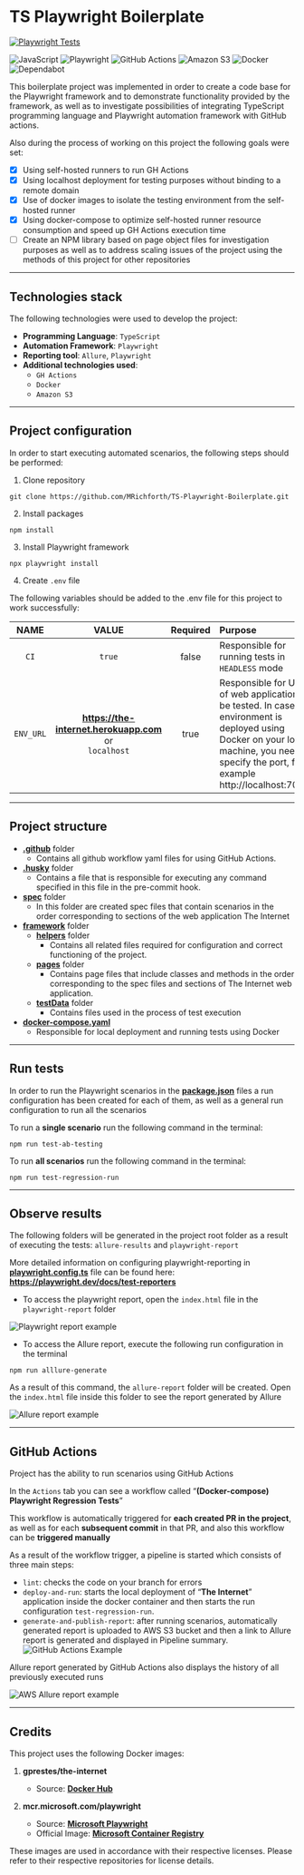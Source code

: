 # TS Playwright Boilerplate

[![Playwright Tests](https://github.com/MRichforth/TS-Playwright-Boilerplate/actions/workflows/deploy-and-run-in-docker.yml/badge.svg?branch=main)](https://github.com/MRichforth/TS-Playwright-Boilerplate/blob/main/.github/workflows/deploy-and-run-in-docker.yml)

![JavaScript](https://img.shields.io/badge/javascript-%23323330.svg?style=for-the-badge&logo=javascript&logoColor=%23F7DF1E)
![Playwright](https://img.shields.io/badge/-playwright-%232EAD33?style=for-the-badge&logo=playwright&logoColor=white)
![GitHub Actions](https://img.shields.io/badge/github%20actions-%232671E5.svg?style=for-the-badge&logo=githubactions&logoColor=white)
![Amazon S3](https://img.shields.io/badge/Amazon%20S3-FF9900?style=for-the-badge&logo=amazons3&logoColor=white)
![Docker](https://img.shields.io/badge/docker-%230db7ed.svg?style=for-the-badge&logo=docker&logoColor=white)
![Dependabot](https://img.shields.io/badge/dependabot-025E8C?style=for-the-badge&logo=dependabot&logoColor=white)

This boilerplate project was implemented in order to create a code base for the Playwright framework and to demonstrate functionality provided by the framework, as well as to investigate possibilities of integrating TypeScript programming language and Playwright automation framework with GitHub actions.

Also during the process of working on this project the following goals were set:
- [x] Using self-hosted runners to run GH Actions
- [x] Using localhost deployment for testing purposes without binding to a remote domain
- [x] Use of docker images to isolate the testing environment from the self-hosted runner
- [x] Using docker-compose to optimize self-hosted runner resource consumption and speed up GH Actions execution time
- [ ] Create an NPM library based on page object files for investigation purposes as well as to address scaling issues of the project using the methods of this project for other repositories 
***

## Technologies stack

The following technologies were used to develop the project:
 - **Programming Language**: `TypeScript`
 - **Automation Framework**: `Playwright`
 - **Reporting tool**: `Allure`, `Playwright`
 - **Additional technologies used**:
   - `GH Actions`
   - `Docker`
   - `Amazon S3`
***

## Project configuration

In order to start executing automated scenarios, the following steps should be performed:
1. Clone repository
```
git clone https://github.com/MRichforth/TS-Playwright-Boilerplate.git
```

2. Install packages
```
npm install
```
3. Install Playwright framework
```
npx playwright install
```
4. Create `.env` file 

The following variables should be added to the .env file for this project to work successfully:

|   **NAME**   |                             **VALUE**                             | **Required**  | **Purpose**                                                                                                                                                                                   |
|:------------:|:-----------------------------------------------------------------:|:-------------:|:----------------------------------------------------------------------------------------------------------------------------------------------------------------------------------------------|
|     `CI`     |                              `true`                               |     false     | Responsible for running tests in `HEADLESS` mode                                                                                                                                              |
|  `ENV_URL`   | **https://the-internet.herokuapp.com** <br/>or <br/>`localhost`   |     true      | Responsible for URL of web application to be tested. In case the environment is deployed using Docker on your local machine, you need to specify the port, for example http://localhost:7080. |

***

## Project structure

- [**.github**](.github) folder
  - Contains all github workflow yaml files for using GitHub Actions.
- [**.husky**](.husky) folder
  - Contains a file that is responsible for executing any command specified in this file in the pre-commit hook.
- [**spec**](specs) folder
     - In this folder are created spec files that contain scenarios in the order corresponding to sections of the web application The Internet
 - [**framework**](framework) folder
   - [**helpers**](framework/helpers) folder
     - Contains all related files required for configuration and correct functioning of the project.
    - [**pages**](framework/pages) folder
      - Contains page files that include classes and methods in the order corresponding to the spec files and sections of The Internet web application.
   - [**testData**](framework/testData) folder
     - Contains files used in the process of test execution
 - [**docker-compose.yaml**](docker-compose.yml)
   - Responsible for local deployment and running tests using Docker

***

## Run tests
In order to run the Playwright scenarios in the [**package.json**](package.json) files a run configuration has been created for each of them, as well as a general run configuration to run all the scenarios

To run a **single scenario** run the following command in the terminal:
```
npm run test-ab-testing
```
To run **all scenarios** run the following command in the terminal:
```
npm run test-regression-run
```
***

## Observe results
The following folders will be generated in the project root folder as a result of executing the tests: `allure-results` and `playwright-report`

More detailed information on configuring playwright-reporting in [**playwright.config.ts**](playwright.config.ts) file can be found here: **https://playwright.dev/docs/test-reporters**

 - To access the playwright report, open the `index.html` file in the `playwright-report` folder

![Playwright report example](src/playwright-report-example.png)


 - To access the Allure report, execute the following run configuration in the terminal
```
npm run alllure-generate
```

As a result of this command, the `allure-report` folder will be created. Open the `index.html` file inside this folder to see the report generated by Allure

![Allure report example](src/allure-report-example.png)
***

## GitHub Actions
Project has the ability to run scenarios using GitHub Actions

In the `Actions` tab you can see a workflow called “**(Docker-compose) Playwright Regression Tests**”

This workflow is automatically triggered for **each created PR in the project**, as well as for each **subsequent commit** in that PR, and also this workflow can be **triggered manually**

As a result of the workflow trigger, a pipeline is started which consists of three main steps:
- `lint`: checks the code on your branch for errors
- `deploy-and-run`: starts the local deployment of “**The Internet**” application inside the docker container and then starts the run configuration `test-regression-run`.
- `generate-and-publish-report`: after running scenarios, automatically generated report is uploaded to AWS S3 bucket and then a link to Allure report is generated and displayed in Pipeline summary.
  ![GitHub Actions Example](src/github-actions-example.png)

Allure report generated by GitHub Actions also displays the history of all previously executed runs

![AWS Allure report example](src/aws-allure-report-example.png)
***

## Credits

This project uses the following Docker images:

1. **gprestes/the-internet**
    - Source: [**Docker Hub**](https://hub.docker.com/r/gprestes/the-internet)


2. **mcr.microsoft.com/playwright**
    - Source: [**Microsoft Playwright**](https://playwright.dev/)
    - Official Image: [**Microsoft Container Registry**](https://mcr.microsoft.com/en-us/artifact/mar/playwright)

These images are used in accordance with their respective licenses. Please refer to their respective repositories for license details.

 